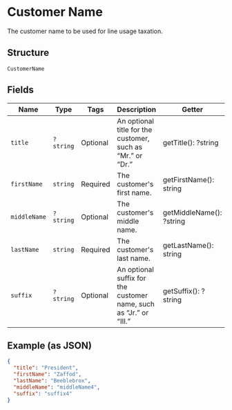
# Customer Name

The customer name to be used for line usage taxation.

## Structure

`CustomerName`

## Fields

| Name | Type | Tags | Description | Getter | Setter |
|  --- | --- | --- | --- | --- | --- |
| `title` | `?string` | Optional | An optional title for the customer, such as “Mr.” or “Dr.” | getTitle(): ?string | setTitle(?string title): void |
| `firstName` | `string` | Required | The customer's first name. | getFirstName(): string | setFirstName(string firstName): void |
| `middleName` | `?string` | Optional | The customer's middle name. | getMiddleName(): ?string | setMiddleName(?string middleName): void |
| `lastName` | `string` | Required | The customer's last name. | getLastName(): string | setLastName(string lastName): void |
| `suffix` | `?string` | Optional | An optional suffix for the customer name, such as “Jr.” or “III.” | getSuffix(): ?string | setSuffix(?string suffix): void |

## Example (as JSON)

```json
{
  "title": "President",
  "firstName": "Zaffod",
  "lastName": "Beeblebrox",
  "middleName": "middleName4",
  "suffix": "suffix4"
}
```

